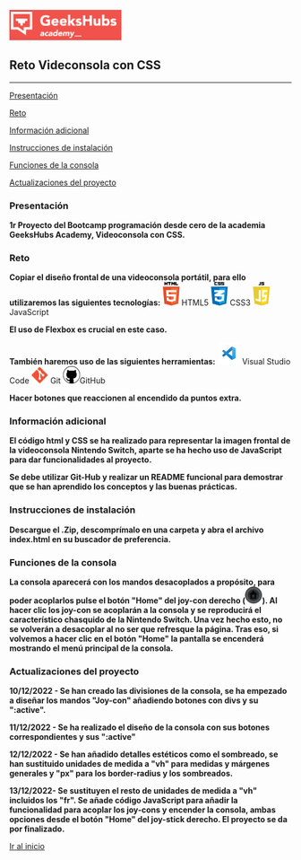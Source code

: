 <a name="top"></a>
<img src= "./imagenes/geekshubs.png" width="200"> 


##   Reto Videconsola con CSS

----------------------------------

[Presentación](#id1)

[Reto](#id2)

[Información adicional](#id3)

[Instrucciones de instalación](#id4)

[Funciones de la consola](#id5)

[Actualizaciones del proyecto](#id6)

<a name="id1"></a>

###   Presentación
 

<b>1r Proyecto del Bootcamp programación desde cero de la academia GeeksHubs Academy, Videoconsola con CSS.</b>

<a name="id2"></a>

###   Reto

<b> Copiar el diseño frontal de una videoconsola portátil, para ello utilizaremos las siguientes tecnologías:</b>
    <img src= "./imagenes/html5.png" width="30"> HTML5 
    <img src= "./imagenes/css.png" width="30"> CSS3 
    <img src= "./imagenes/javascript.png" width="30"> JavaScript 

<b>El uso de Flexbox es crucial en este caso.</b>

<b>También haremos uso de las siguientes herramientas:</b>
    <img src= "./imagenes/visualstudio.png" width="40"> Visual Studio Code
    <img src= "./imagenes/git.png" width="30"> Git
    <img src= "./imagenes/github.png" width="30">GitHub
  
  
  
  
    
    
<b>Hacer botones que reaccionen al encendido da puntos extra.</b>

<a name="id3"></a>

###  Información adicional

<b> El código html y CSS se ha realizado para representar la imagen frontal de la videoconsola Nintendo Switch, aparte se ha hecho uso de JavaScript para dar funcionalidades al proyecto.</b>

<b>Se debe utilizar Git-Hub y realizar un README funcional para demostrar que se han aprendido los conceptos y las buenas prácticas.</b>

<a name="id4"></a>

###  Instrucciones de instalación

<b> Descargue el .Zip, descomprímalo en una carpeta y abra el archivo index.html en su buscador de preferencia.</b>

<a name="id5"></a>

### Funciones de la consola

<b> La consola aparecerá con los mandos desacoplados a propósito, para poder acoplarlos pulse el botón "Home" del joy-con derecho (<img src= "./imagenes/boton_home.png" width="30">). Al hacer clic los joy-con se acoplarán a la consola y se reproducirá el característico chasquido de la Nintendo Switch. Una vez hecho esto, no se volverán a desacoplar al no ser que refresque la página. Tras eso, si volvemos a hacer clic en el botón "Home" la pantalla se encenderá mostrando el menú principal de la consola.</b>

<a name="id6"></a>

### Actualizaciones del proyecto

<b> 10/12/2022 - Se han creado las divisiones de la consola, se ha empezado a diseñar los mandos "Joy-con" añadiendo botones con divs y su ":active".</b>

<b>11/12/2022 - Se ha realizado el diseño de la consola con sus botones correspondientes y sus ":active"</b>

<b>12/12/2022 - Se han añadido detalles estéticos como el sombreado, se han sustituido unidades de medida a "vh" para medidas y márgenes generales y "px" para los border-radius y los sombreados.</b>

<b>13/12/2022- Se sustituyen el resto de unidades de medida a "vh" incluidos los "fr". Se añade código JavaScript para añadir la funcionalidad para acoplar los joy-cons y encender la consola, ambas opciones desde el botón "Home" del joy-stick derecho. El proyecto se da por finalizado.</b> 

[Ir al inicio](#top)